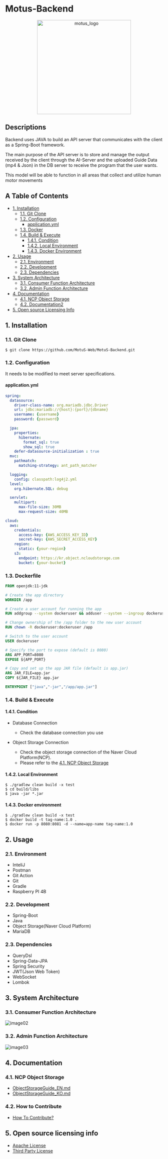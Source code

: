 # Motus-Backend

<div align="center">
  <img src="https://github.com/MotuS-Web/MotuS-Backend/assets/80760160/dea1f252-ec63-410f-8516-fc4adcfd1393" alt="motus_logo" width="300" height="300">
</div>

## Descriptions

Backend uses JAVA to build an API server that communicates with the client as a Spring-Boot framework.

The main purpose of the API server is to store and manage the output received by the client through the AI-Server and the uploaded Guide Data (mp4 & Json) in the DB server to receive the program that the user wants.

This model will be able to function in all areas that collect and utilize human motor movements

## A Table of Contents
* [1. Installation](#1-installation)
  * [1.1. Git Clone](#11-git-clone)
  * [1.2. Configuration](#12-configuration)
    * [application.yml](#applicationyml)
  * [1.3. Docker ](#13-dockerfile)
  * [1.4. Build & Execute](#14-build--execute)
    * [1.4.1. Condition ](#141-condition)
    * [1.4.2. Local Environment](#142-local-environment)
    * [1.4.3. Docker Environment](#143-docker-environment)
* [2. Usage](#2-usage)
  * [2.1. Environment](#21-environment)
  * [2.2. Development](#22-development)
  * [2.3. Dependencies](#23-dependencies)
* [3. System Architecture](#3-system-architecture)
  * [3.1. Consumer Function Architecture](#31-consumer-function-architecture)
  * [3.2. Admin Function Architecture](#32-admin-function-architecture)
* [4. Documentation](#4-documentation)
  * [4.1. NCP Object Storage ](#41-ncp-object-storage-)
  * [4.2. Documentation2](#42-documentation-2)
* [5. Open source Licensing Info](#5-open-source-licensing-info)

## 1. Installation

### 1.1. Git Clone
`$ git clone https://github.com/MotuS-Web/MotuS-Backend.git`

### 1.2. Configuration
It needs to be modified to meet server specifications.

#### application.yml

```yml
spring:
  datasource:
    driver-class-name: org.mariadb.jdbc.Driver
    url: jdbc:mariadb://{host}:{port}/{dbname}
    username: {username}
    password: {password}

  jpa:
    properties:
      hibernate:
        format_sql: true
        show_sql: true
    defer-datasource-initialization : true
  mvc:
    pathmatch:
      matching-strategy: ant_path_matcher

  logging:
    config: classpath:log4j2.yml
  level:
    org.hibernate.SQL: debug

  servlet:
    multipart:
      max-file-size: 30MB
      max-request-size: 40MB

cloud:
  aws:
    credentials:
      access-key: {AWS_ACCESS_KEY_ID}
      secret-key: {AWS_SECRET_ACCESS_KEY}
    region:
      static: {your-region}
    s3:
      endpoint: https://kr.object.ncloudstorage.com
      bucket: {your-bucket}

```

### 1.3. Dockerfile
```dockerfile
FROM openjdk:11-jdk

# Create the app directory
WORKDIR /app

# Create a user account for running the app
RUN addgroup --system dockeruser && adduser --system --ingroup dockeruser dockeruser

# Change ownership of the /app folder to the new user account
RUN chown -R dockeruser:dockeruser /app

# Switch to the user account
USER dockeruser

# Specify the port to expose (default is 8080)
ARG APP_PORT=8080
EXPOSE ${APP_PORT}

# Copy and set up the app JAR file (default is app.jar)
ARG JAR_FILE=app.jar
COPY ${JAR_FILE} app.jar

ENTRYPOINT ["java","-jar","/app/app.jar"]

```

### 1.4. Build & Execute

#### 1.4.1. Condition
- Database Connection
  - Check the database connection you use

- Object Storage Connection
  - Check the object storage connection of the Naver Cloud Platform(NCP).
  - Please refer to the [4.1. NCP Object Storage](#41-ncp-object-storage-)
#### 1.4.2. Local Environment
```shell
$ ./gradlew clean build -x test
$ cd build/libs
$ java -jar *.jar
```

#### 1.4.3. Docker environment
```shell
$ ./gradlew clean build -x test
$ docker build -t tag-name:1.0 .
$ docker run -p 8080:8081 -d --name=app-name tag-name:1.0
```

## 2. Usage
### 2.1. Environment
- InteliJ
- Postman
- Git Action
- Git
- Gradle
- Raspberry PI 4B

### 2.2. Development
- Spring-Boot
- Java
- Object Storage(Naver Cloud Platform)
- MariaDB

### 2.3. Dependencies
- QueryDsl
- Spring-Data-JPA
- Spring Security
- JWT(Json Web Token)
- WebSocket
- Lombok

## 3. System Architecture
### 3.1. Consumer Function Architecture

![image02](https://github.com/Sirius506775/MotuS-Backend/assets/80760160/6f241721-f961-4e65-a49e-20dc07be839b)

### 3.2. Admin Function Architecture

![image03](https://github.com/Sirius506775/MotuS-Backend/assets/80760160/165b4b59-43d6-4394-b999-0c1739828a70)

## 4. Documentation
### 4.1. NCP Object Storage 
-  [ObjectStorageGuide_EN.md](docs/ObjectStorageGuide_EN.md)
-  [ObjectStorageGuide_KO.md](docs/ObjectStorageGuide_KO.md)

### 4.2. How to Contribute
-  [How To Contribute?](docs/CONTRIBUTING.md)

## 5. Open source licensing info
- [Apache License](LICENSE)
- [Third Party License](LICENSE_3rd.md)
